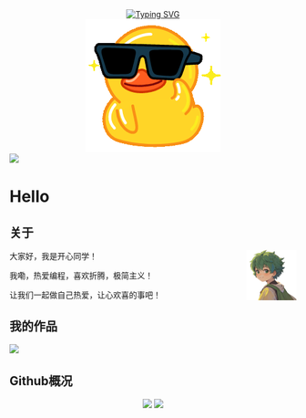 <!-- 动态打字效果: https://github.com/DenverCoder1/readme-typing-svg -->

<div align="center">
  <a href="https://git.io/typing-svg">
    <img src="https://readme-typing-svg.demolab.com?font=Consolas&pause=1000&color=F7BD24&center=true&vCenter=true&width=450&lines=console.log(%22%E5%81%9A%E8%87%AA%E5%B7%B1%E7%83%AD%E7%88%B1%EF%BC%8C%E8%AE%A9%E5%BF%83%E6%AC%A2%E5%96%9C%E7%9A%84%E4%BA%8B%EF%BC%81%22)" alt="Typing SVG" />
  </a>
</div>

<!-- 动图  -->

<div align="center">
    <img src="./assets/images/duck.gif">
</div>
<!-- 个人资料徽标 : https://shields.io/ -->

<div align="left">
  <a href="https://happysimple.club/"><img src="https://img.shields.io/badge/我的博客-HappySimple-blue" /></a>
</div>


  <!-- 贪吃蛇代码贡献图 -->



# Hello

## 关于

<img align="right" width="88" src="/assets/images/favicon-like.png" />

大家好，我是开心同学！

我嘞，热爱编程，喜欢折腾，极简主义！

让我们一起做自己热爱，让心欢喜的事吧！





## 我的作品

[![](https://github-readme-stats.vercel.app/api/pin/?username=HappySimple&repo=Typora-theme-Happysimple)](https://github.com/HappySimple/Typora-theme-Happysimple)



## Github概况

<div style="text-align: center">
    <img src="https://github-readme-stats.vercel.app/api?username=HappySimple&show_icons=true&theme=vue" style="height: 150px; display:inline;"/>
    <img src="https://github-readme-stats.vercel.app/api/top-langs/?username=HappySimple&layout=donut&langs_count=6" style="height: 150px; display:inline;"/>
</div>